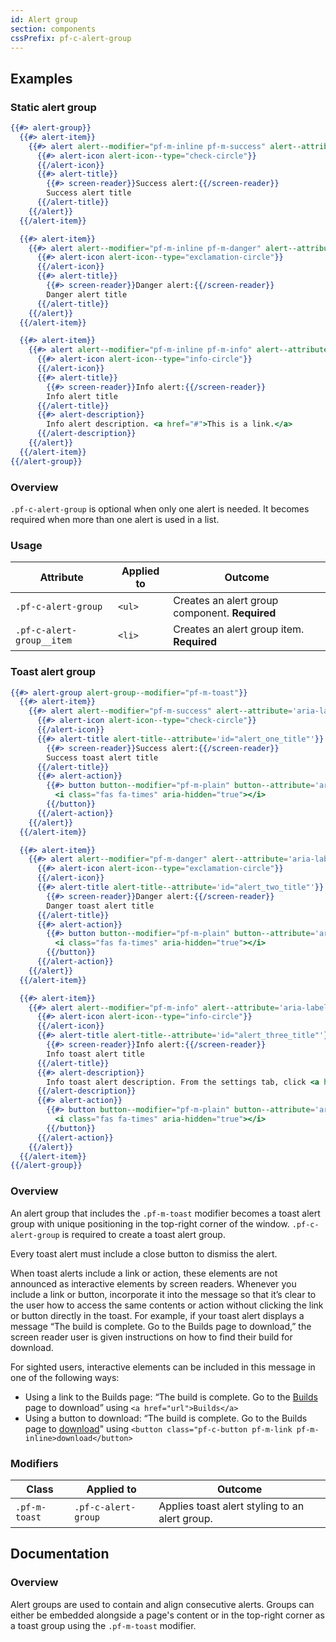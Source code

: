 ```yaml
---
id: Alert group
section: components
cssPrefix: pf-c-alert-group
---
```


## Examples
### Static alert group
```hbs
{{#> alert-group}}
  {{#> alert-item}}
    {{#> alert alert--modifier="pf-m-inline pf-m-success" alert--attribute='aria-label="Success alert"'}}
      {{#> alert-icon alert-icon--type="check-circle"}}
      {{/alert-icon}}
      {{#> alert-title}}
        {{#> screen-reader}}Success alert:{{/screen-reader}}
        Success alert title
      {{/alert-title}}
    {{/alert}}
  {{/alert-item}}

  {{#> alert-item}}
    {{#> alert alert--modifier="pf-m-inline pf-m-danger" alert--attribute='aria-label="Danger alert"'}}
      {{#> alert-icon alert-icon--type="exclamation-circle"}}
      {{/alert-icon}}
      {{#> alert-title}}
        {{#> screen-reader}}Danger alert:{{/screen-reader}}
        Danger alert title
      {{/alert-title}}
    {{/alert}}
  {{/alert-item}}

  {{#> alert-item}}
    {{#> alert alert--modifier="pf-m-inline pf-m-info" alert--attribute='aria-label="Information alert"'}}
      {{#> alert-icon alert-icon--type="info-circle"}}
      {{/alert-icon}}
      {{#> alert-title}}
        {{#> screen-reader}}Info alert:{{/screen-reader}}
        Info alert title
      {{/alert-title}}
      {{#> alert-description}}
        Info alert description. <a href="#">This is a link.</a>
      {{/alert-description}}
    {{/alert}}
  {{/alert-item}}
{{/alert-group}}
```

### Overview
`.pf-c-alert-group` is optional when only one alert is needed. It becomes required when more than one alert is used in a list.
### Usage
| Attribute | Applied to | Outcome |
| -- | -- | -- |
| `.pf-c-alert-group` | `<ul>` | Creates an alert group component. **Required** |
| `.pf-c-alert-group__item` | `<li>` | Creates an alert group item. **Required** |

### Toast alert group
```hbs isFullscreen
{{#> alert-group alert-group--modifier="pf-m-toast"}}
  {{#> alert-item}}
    {{#> alert alert--modifier="pf-m-success" alert--attribute='aria-label="Success toast alert"'}}
      {{#> alert-icon alert-icon--type="check-circle"}}
      {{/alert-icon}}
      {{#> alert-title alert-title--attribute='id="alert_one_title"'}}
        {{#> screen-reader}}Success alert:{{/screen-reader}}
        Success toast alert title
      {{/alert-title}}
      {{#> alert-action}}
        {{#> button button--modifier="pf-m-plain" button--attribute='aria-label="Close success alert: Success alert title"'}}
          <i class="fas fa-times" aria-hidden="true"></i>
        {{/button}}
      {{/alert-action}}
    {{/alert}}
  {{/alert-item}}

  {{#> alert-item}}
    {{#> alert alert--modifier="pf-m-danger" alert--attribute='aria-label="Danger toast alert"'}}
      {{#> alert-icon alert-icon--type="exclamation-circle"}}
      {{/alert-icon}}
      {{#> alert-title alert-title--attribute='id="alert_two_title"'}}
        {{#> screen-reader}}Danger alert:{{/screen-reader}}
        Danger toast alert title
      {{/alert-title}}
      {{#> alert-action}}
        {{#> button button--modifier="pf-m-plain" button--attribute='aria-label="Close success alert: Success alert title"'}}
          <i class="fas fa-times" aria-hidden="true"></i>
        {{/button}}
      {{/alert-action}}
    {{/alert}}
  {{/alert-item}}

  {{#> alert-item}}
    {{#> alert alert--modifier="pf-m-info" alert--attribute='aria-label="Information toast alert"'}}
      {{#> alert-icon alert-icon--type="info-circle"}}
      {{/alert-icon}}
      {{#> alert-title alert-title--attribute='id="alert_three_title"'}}
        {{#> screen-reader}}Info alert:{{/screen-reader}}
        Info toast alert title
      {{/alert-title}}
      {{#> alert-description}}
        Info toast alert description. From the settings tab, click <a href="#">View logs</a>&nbsp;to review the details.
      {{/alert-description}}
      {{#> alert-action}}
        {{#> button button--modifier="pf-m-plain" button--attribute='aria-label="Close success alert: Success alert title"'}}
          <i class="fas fa-times" aria-hidden="true"></i>
        {{/button}}
      {{/alert-action}}
    {{/alert}}
  {{/alert-item}}
{{/alert-group}}
```
### Overview
An alert group that includes the `.pf-m-toast` modifier becomes a toast alert group with unique positioning in the top-right corner of the window. `.pf-c-alert-group` is required to create a toast alert group.

Every toast alert must include a close button to dismiss the alert.

When toast alerts include a link or action, these elements are not announced as interactive elements by screen readers. Whenever you include a link or button, incorporate it into the message so that it’s clear to the user how to access the same contents or action without clicking the link or button directly in the toast. For example, if your toast alert displays a message “The build is complete. Go to the Builds page to download,” the screen reader user is given instructions on how to find their build for download.

For sighted users, interactive elements can be included in this message in one of the following ways:

- Using a link to the Builds page: “The build is complete. Go to the [Builds]() page to download” using `<a href="url">Builds</a>`
- Using a button to download: “The build is complete. Go to the Builds page to [download]()" using `<button class="pf-c-button pf-m-link pf-m-inline>download</button>`

### Modifiers
| Class | Applied to | Outcome |
| -- | -- | -- |
| `.pf-m-toast`| `.pf-c-alert-group` | Applies toast alert styling to an alert group. |

## Documentation
### Overview
Alert groups are used to contain and align consecutive alerts. Groups can either be embedded alongside a page's content or in the top-right corner as a toast group using the `.pf-m-toast` modifier.
